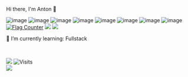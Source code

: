Hi there, I'm Anton 👋

![image](https://github.com/djedra/djedra/assets/33487637/3c06602f-a2f3-4392-9cee-40f9c9a204a8) ![image](https://github.com/djedra/djedra/assets/33487637/493fe421-6e9b-4211-aa1a-d69b7e0614f1)  ![image](https://github.com/djedra/djedra/assets/33487637/a2782c39-11ae-46e6-a81b-a43896c423d0)  ![image](https://github.com/djedra/djedra/assets/33487637/7a815479-8d0f-42f7-b96e-a03b4e8570a2)  ![image](https://github.com/djedra/djedra/assets/33487637/626aba5c-683f-4b1e-8628-f13772fca282)  ![image](https://github.com/djedra/djedra/assets/33487637/33fd76f5-6fb3-43c6-8c04-18a328b6e793)  ![image](https://github.com/djedra/djedra/assets/33487637/52c148fe-a03a-42d7-98db-033bf749fc08)  ![image](https://github.com/djedra/djedra/assets/33487637/7f10db2b-1f3d-4d9f-9183-4411e45d30ca)  <a href="https://info.flagcounter.com/fIRm"><img src="https://s11.flagcounter.com/count2/fIRm/bg_FFFFFF/txt_000000/border_CCCCCC/columns_2/maxflags_10/viewers_0/labels_0/pageviews_0/flags_0/percent_0/" alt="Flag Counter" border="0"></a>
![](https://github-profile-summary-cards.vercel.app/api/cards/most-commit-language?username=djedra&theme=solarized_dark)
![](https://github-profile-summary-cards.vercel.app/api/cards/repos-per-language?username=djedra&theme=solarized_dark)

🌱 I’m currently learning: Fullstack 


<br />

![](https://komarev.com/ghpvc/?username=djedra&color=blueviolet&style=flat-square)   ![Visits](https://badges.pufler.dev/visits/djedra/djedra?style=flat-square&logo=github&color=black)                        
![](https://hit.yhype.me/github/profile?user_id=33487637)
